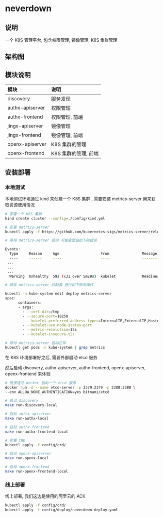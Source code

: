 # neverdown

## 说明

一个 K8S 管理平台, 包含权限管理, 镜像管理, K8S 集群管理

## 架构图

## 模块说明

| 模块            | 说明                 |
| :-------------- | :------------------- |
| discovery       | 服务发现             |
| authx-apiserver | 权限管理             |
| authx-frontend  | 权限管理, 前端       |
| jingx-apiserver | 镜像管理             |
| jingx-frontend  | 镜像管理, 前端       |
| openx-apiserver | K8S 集群的管理       |
| openx-frontend  | K8S 集群的管理, 前端 |

## 安装部署

### 本地测试

本地测试环境通过 kind 来创建一个 K8S 集群 , 需要安装 metrics-server 用来获取资源使用情况

```sh
# 部署一个 K8S 集群
kind create cluster --config=./config/kind.yml

# 部署 metrics-server
kubectl apply -f https://github.com/kubernetes-sigs/metrics-server/releases/latest/download/components.yaml

# 等待 metrics-server 启动 可能会面临如下的错误

Events:
  Type     Reason     Age                   From               Message
  ----     ------     ----                  ----               -------
 ...
 ...
 ...
  Warning  Unhealthy  59s (x31 over 5m29s)  kubelet            Readiness probe failed: HTTP probe failed with statuscode: 500

# 修改 metrics-server 的配置 进行如下修改操作

kubectl -n kube-system edit deploy metrics-server
spec:
      containers:
      - args:
        - --cert-dir=/tmp
        - --secure-port=10250
        - --kubelet-preferred-address-types=InternalIP,ExternalIP,Hostname
        - --kubelet-use-node-status-port
        - --metric-resolution=15s
        - --kubelet-insecure-tls

# 等待 metrics-server 启动正常
kubectl get pods -n kube-system | grep metrics

```

在 K8S 环境部署好之后, 需要外部启动 etcd 服务

然后启动 discovery, authx-apiserver, authx-frontend, openx-apiserver, openx-frontend 来体验

```sh
# 直接通过 docker 启动一个 etcd 服务
docker run -d --name etcd-server -p 2379:2379 -p 2380:2380 \
--env ALLOW_NONE_AUTHENTICATION=yes bitnami/etcd

# 启动 discovery
make run-discovery-local

# 启动 authx apiserver
make run-authx-local

# 启动 authx frontend
make run-authx-frontend-local

# 部署 CRD
kubectl apply -f config/crd/

# 启动 openx-apiserver
make run-openx-local

# 启动 openx-frontend
make run-openx-frontend-local
```

### 线上部署

线上部署, 我们这边是使用的阿里云的 ACK

```sh
kubectl apply -f config/crd/
kubectl apply -f config/deploy/neverdown-deploy.yaml
```
